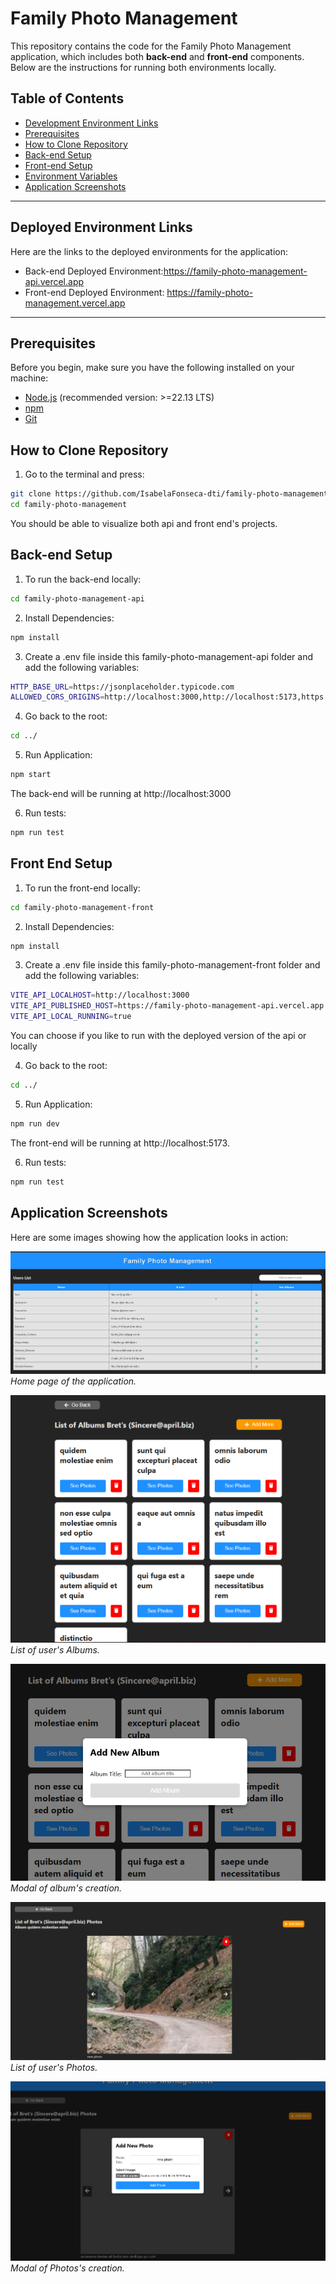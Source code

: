 # Family Photo Management

This repository contains the code for the Family Photo Management application, which includes both **back-end** and **front-end** components. Below are the instructions for running both environments locally.

## Table of Contents

- [Development Environment Links](#deployed-environment-links)
- [Prerequisites](#prerequisites)
- [How to Clone Repository](#how-to-clone-repository)
- [Back-end Setup](#back-end-setup)
- [Front-end Setup](#front-end-setup)
- [Environment Variables](#environment-variables)
- [Application Screenshots](#application-screenshots)

---

## Deployed Environment Links

Here are the links to the deployed environments for the application:

- Back-end Deployed Environment:https://family-photo-management-api.vercel.app
- Front-end Deployed Environment: https://family-photo-management.vercel.app

---

## Prerequisites

Before you begin, make sure you have the following installed on your machine:

- [Node.js](https://nodejs.org/) (recommended version: >=22.13 LTS)
- [npm](https://www.npmjs.com/)
- [Git](https://git-scm.com/)

## How to Clone Repository

1. Go to the terminal and press:

```bash
git clone https://github.com/IsabelaFonseca-dti/family-photo-management.git
cd family-photo-management
```

You should be able to visualize both api and front end's projects.

## Back-end Setup

1. To run the back-end locally:

```bash
cd family-photo-management-api
```

2. Install Dependencies:

```bash
npm install
```

3. Create a .env file inside this family-photo-management-api folder and add the following variables:

```bash
HTTP_BASE_URL=https://jsonplaceholder.typicode.com
ALLOWED_CORS_ORIGINS=http://localhost:3000,http://localhost:5173,https://family-photo-management.vercel.app
```

4. Go back to the root:

```bash
cd ../
```

5. Run Application:

```bash
npm start
```

The back-end will be running at http://localhost:3000

6. Run tests:

```bash
npm run test
```

## Front End Setup

1. To run the front-end locally:

```bash
cd family-photo-management-front
```

2. Install Dependencies:

```bash
npm install
```

3. Create a .env file inside this family-photo-management-front folder and add the following variables:

```bash
VITE_API_LOCALHOST=http://localhost:3000
VITE_API_PUBLISHED_HOST=https://family-photo-management-api.vercel.app
VITE_API_LOCAL_RUNNING=true
```

You can choose if you like to run with the deployed version of the api or locally

4. Go back to the root:

```bash
cd ../
```

5. Run Application:

```bash
npm run dev
```

The front-end will be running at http://localhost:5173.

6. Run tests:

```bash
npm run test
```

## Application Screenshots

Here are some images showing how the application looks in action:

![Users Page](family-photo-management-front/assets/users-page.png)
_Home page of the application._

![Album Page](family-photo-management-front/assets/albums-page.png)
_List of user's Albums._

![Album Creation](family-photo-management-front/assets/albums-creation.png)
_Modal of album's creation._

![Photos Page](family-photo-management-front/assets/photos-page.png)
_List of user's Photos._

![Album Creation](family-photo-management-front/assets/photos-creation.png)
_Modal of Photos's creation._
